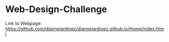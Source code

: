 # Web-Design-Challenge

Link to Webpage: https://github.com/diannejardinez/diannejardinez.github.io/Home/index.html